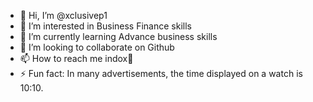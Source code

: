 - 👋 Hi, I’m @xclusivep1
- 👀 I’m interested in Business Finance skills
- 🌱 I’m currently learning Advance business skills
- 💞️ I’m looking to collaborate on Github
- 📫 How to reach me indox📧
- ⚡ Fun fact: In many advertisements, the time displayed on a watch is 10:10.

<!---
xclusivep1/xclusivep1 is a ✨ special ✨ repository because its `README.md` (this file) appears on your GitHub profile.
You can click the Preview link to take a look at your changes.
--->

